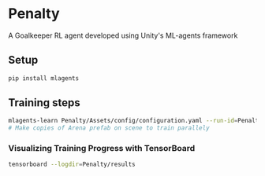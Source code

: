 # Penalty 

A Goalkeeper RL agent developed using Unity's ML-agents framework

## Setup
```bash
pip install mlagents
```

## Training steps
```bash
mlagents-learn Penalty/Assets/config/configuration.yaml --run-id=Penalty
# Make copies of Arena prefab on scene to train parallely
```

### Visualizing Training Progress with TensorBoard
```bash
tensorboard --logdir=Penalty/results
```
